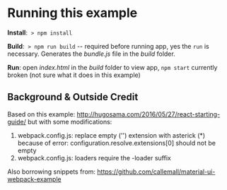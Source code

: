# Running this example

**Install**:  `> npm install`

**Build**:  `> npm run build` -- required before running app, yes the `run` is necessary. Generates the _bundle.js_ file in the _build_ folder.

**Run**:  open _index.html_ in the _build_ folder to view app, `npm start` currently broken (not sure what it does in this example)

## Background & Outside Credit

Based on this example: http://hugosama.com/2016/05/27/react-starting-guide/ but with some modifications:
1. webpack.config.js: replace empty ('') extension with asterick (*) because of error: configuration.resolve.extensions[0] should not be empty
2. webpack.config.js: loaders require the -loader suffix 

Also borrowing snippets from: https://github.com/callemall/material-ui-webpack-example
